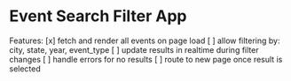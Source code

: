 Event Search Filter App
===


Features:
[x] fetch and render all events on page load
[ ] allow filtering by: city, state, year, event_type
[ ] update results in realtime during filter changes
[ ] handle errors for no results
[ ] route to new page once result is selected
